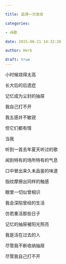 ```yaml
---

title: 追溯一次发烧

categories:

- 诗歌

date: 2015-06-21 14:32:26

author: Herb

draft: true
---
```


小时候烧得太高

长大后的后遗症

记忆成为尘封的抽屉

我自己打不开



我五感并不敏锐

但它们都有情

当我

听到一首去年夏天听过的歌

闻到特有的场所特有的气息

口中冒出来久未品鉴的味道

指纹摩擦出同样的触感

眼里一切似曾相识

我会深陷曾经的生活

仿若重活那些日子



记忆的抽屉被阳光照亮

我是活在过去的人

尽管我不断收纳抽屉

尽管我自己打不开